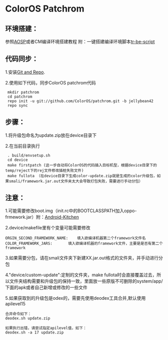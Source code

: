 ColorOS Patchrom
==================

环境搭建：
------------------
参照[AOSP](http://source.android.com/source/initializing.html)或者CM编译环境搭建教程 附：一键搭建编译环境脚本[tr-be-script](https://github.com/TeamRadium/tr-be-script)

代码同步：
----------
1.安装[Git and Repo](http://source.android.com/source/downloading.html).

2.使用如下代码，同步ColorOS patchrom代码

     mkdir patchrom
     cd patchrom
     repo init -u git://github.com/ColorOS/patchrom.git -b jellybean42
     repo sync

步骤：
-------
1.将升级包命名为update.zip放在device目录下

2.在当前目录执行

     . build/envsetup.sh
     cd device
     make firstpatch (这一步自动将ColorOS的代码插入目标机型，根据device目录下的temp/reject下的rej文件修改插桩失败文件)
     make fullota （在device目录下生成color-update.zip就是生成的color升级包，如果smali/framework.jar.out文件夹太大会导致打包失败，需要进行手动分包）


注意：
----------------
1.可能需要修改boot.img（init.rc中的BOOTCLASSPATH加入oppo-frmework.jar）附：[Android-Kitchen](https://github.com/dsixda/Android-Kitchen/tags)

2.device/makefile里有个变量可能需要修改

	ORGIN_SECOND_FRAMEWORK_NAME:	填入欲编译机器第二个framework文件名
	COLOR_FRAMEWORK_JARS:		填入欲编译机器的framework文件，主要是是否有第二个framework

3.如果需要分包，请在smali文件夹下新建XX.jar.out格式的文件夹，并手动进行分包

4."device/custom-update":定制的文件夹，make fullota时会直接覆盖过去，所以文件夹结构需要和升级包的保持一致，里面放一些原版不可删除的system/app/下面的apk或者自己新增或修改的一些文件

5.如果获取到的升级包是odex的，需要先使用deodex工具合并,默认使用apilevel15

	合并命令如下：
	deodex.sh update.zip

	如果执行出错，请尝试指定apilevel值，如下：
	deodex.sh -a 17 update.zip



